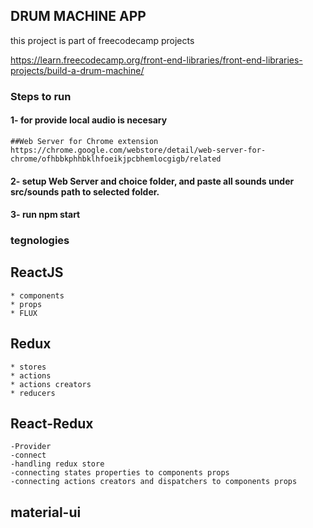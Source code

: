 
## DRUM MACHINE APP
this project is part of freecodecamp projects

https://learn.freecodecamp.org/front-end-libraries/front-end-libraries-projects/build-a-drum-machine/

### Steps to run

#### 1- for provide local audio is necesary 
    ##Web Server for Chrome extension 
    https://chrome.google.com/webstore/detail/web-server-for-chrome/ofhbbkphhbklhfoeikjpcbhemlocgigb/related

#### 2- setup Web Server and choice folder, and paste all sounds under src/sounds path to selected folder.

#### 3- run npm start


### tegnologies
## ReactJS
    * components
    * props
    * FLUX    

## Redux
    * stores
    * actions
    * actions creators
    * reducers

## React-Redux
    -Provider
    -connect
    -handling redux store
    -connecting states properties to components props
    -connecting actions creators and dispatchers to components props
    
## material-ui 